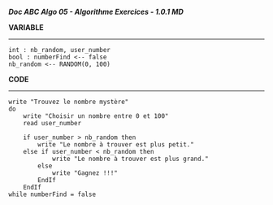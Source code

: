 ***Doc ABC Algo 05 - Algorithme Exercices - 1.0.1 MD***

**VARIABLE**
************

    int : nb_random, user_number
    bool : numberFind <-- false
    nb_random <-- RANDOM(0, 100)


**CODE**
**********

    write "Trouvez le nombre mystère"
    do 
        write "Choisir un nombre entre 0 et 100"
        read user_number

        if user_number > nb_random then
            write "Le nombre à trouver est plus petit."
        else if user_number < nb_random then
                write "Le nombre à trouver est plus grand."
            else
                write "Gagnez !!!"
            EndIf
        EndIf
    while numberFind = false
